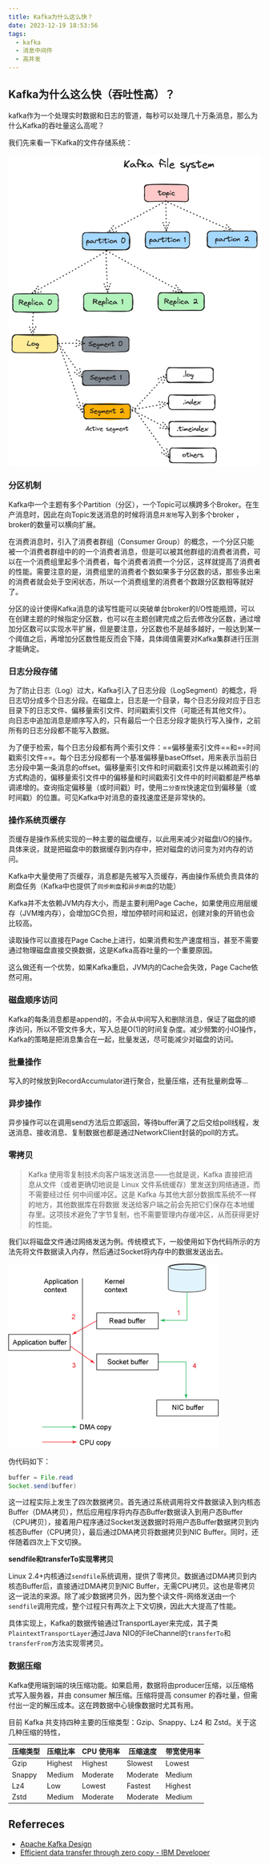```yaml
---
title: Kafka为什么这么快？
date: 2023-12-19 18:53:56
tags:
  - kafka
  - 消息中间件
  - 高并发
---
```


## Kafka为什么这么快（吞吐性高）？

kafka作为一个处理实时数据和日志的管道，每秒可以处理几十万条消息，那么为什么Kafka的吞吐量这么高呢？ 

我们先来看一下Kafka的文件存储系统：

![kafka file system](https://raw.githubusercontent.com/zhaohongxuan/picgo/master/20231219184832.png)

<!-- more-->

### 分区机制

Kafka中一个主题有多个Partition（分区），一个Topic可以横跨多个Broker。在生产消息时，因此在向Topic发送消息的时候将消息`并发地`写入到多个broker ，broker的数量可以横向扩展。

在消费消息时，引入了消费者群组（Consumer Group）的概念，一个分区只能被一个消费者群组中的的一个消费者消息，但是可以被其他群组的消费者消费，可以在一个消费组里起多个消费者，每个消费者消费一个分区，这样就提高了消费者的性能。需要注意的是，消费组里的消费者个数如果多于分区数的话，那些多出来的消费者就会处于空闲状态，所以一个消费组里的消费者个数跟分区数相等就好了。

分区的设计使得Kafka消息的读写性能可以突破单台broker的I/O性能瓶颈，可以在创建主题的时候指定分区数，也可以在主题创建完成之后去修改分区数，通过增加分区数可以实现水平扩展，但是要注意，分区数也不是越多越好，一般达到某一个阈值之后，再增加分区数性能反而会下降，具体阈值需要对Kafka集群进行压测才能确定。

### 日志分段存储

为了防止日志（Log）过大，Kafka引入了日志分段（LogSegment）的概念，将日志切分成多个日志分段。在磁盘上，日志是一个目录，每个日志分段对应于日志目录下的日志文件、偏移量索引文件、时间戳索引文件（可能还有其他文件）。  
向日志中追加消息是顺序写入的，只有最后一个日志分段才能执行写入操作，之前所有的日志分段都不能写入数据。  

为了便于检索，每个日志分段都有两个索引文件：==偏移量索引文件==和==时间戳索引文件==。每个日志分段都有一个基准偏移量baseOffset，用来表示当前日志分段中第一条消息的offset。偏移量索引文件和时间戳索引文件是以稀疏索引的方式构造的，偏移量索引文件中的偏移量和时间戳索引文件中的时间戳都是严格单调递增的。查询指定偏移量（或时间戳）时，使用`二分查找`快速定位到偏移量（或时间戳）的位置。可见Kafka中对消息的查找速度还是非常快的。


### 操作系统页缓存

页缓存是操作系统实现的一种主要的磁盘缓存，以此用来减少对磁盘I/O的操作。具体来说，就是把磁盘中的数据缓存到内存中，把对磁盘的访问变为对内存的访问。  

Kafka中大量使用了页缓存，消息都是先被写入页缓存，再由操作系统负责具体的刷盘任务（Kafka中也提供了`同步刷盘`和`异步刷盘`的功能）

Kafka并不太依赖JVM内存大小，而是主要利用Page Cache，如果使用应用层缓存（JVM堆内存），会增加GC负担，增加停顿时间和延迟，创建对象的开销也会比较高。

读取操作可以直接在Page Cache上进行，如果消费和生产速度相当，甚至不需要通过物理磁盘直接交换数据，这是Kafka高吞吐量的一个重要原因。

这么做还有一个优势，如果Kafka重启，JVM内的Cache会失效，Page Cache依然可用。
### 磁盘顺序访问

Kafka的每条消息都是append的，不会从中间写入和删除消息，保证了磁盘的顺序访问，所以不管文件多大，写入总是O(1)的时间复杂度。减少频繁的小IO操作，Kafka的策略是把消息集合在一起，批量发送，尽可能减少对磁盘的访问。
### 批量操作
写入的时候放到RecordAccumulator进行聚合，批量压缩，还有批量刷盘等...

### 异步操作

异步操作可以在调用send方法后立即返回，等待buffer满了之后交给poll线程，发送消息、接收消息、复制数据也都是通过NetworkClient封装的poll的方式。
### 零拷贝

> Kafka 使用零复制技术向客户端发送消息——也就是说，Kafka 直接把消 息从文件（或者更确切地说是 Linux 文件系统缓存）里发送到网络通道，而不需要经过任 何中间缓冲区。这是 Kafka 与其他大部分数据库系统不一样的地方，其他数据库在将数据 发送给客户端之前会先把它们保存在本地缓存里。这项技术避免了字节复制，也不需要管理内存缓冲区，从而获得更好的性能。


我们以将磁盘文件通过网络发送为例。传统模式下，一般使用如下伪代码所示的方法先将文件数据读入内存，然后通过Socket将内存中的数据发送出去。

![none zero copy](https://raw.githubusercontent.com/zhaohongxuan/picgo/master/20231219174217.png)

伪代码如下：
```java
buffer = File.read
Socket.send(buffer)
```

这一过程实际上发生了四次数据拷贝。首先通过系统调用将文件数据读入到内核态Buffer（DMA拷贝），然后应用程序将内存态Buffer数据读入到用户态Buffer（CPU拷贝），接着用户程序通过Socket发送数据时将用户态Buffer数据拷贝到内核态Buffer（CPU拷贝），最后通过DMA拷贝将数据拷贝到NIC Buffer。同时，还伴随着四次上下文切换。

**sendfile和transferTo实现零拷贝**

Linux 2.4+内核通过`sendfile`系统调用，提供了零拷贝。数据通过DMA拷贝到内核态Buffer后，直接通过DMA拷贝到NIC Buffer，无需CPU拷贝。这也是零拷贝这一说法的来源。除了减少数据拷贝外，因为整个读文件-网络发送由一个`sendfile`调用完成，整个过程只有两次上下文切换，因此大大提高了性能。

具体实现上，Kafka的数据传输通过TransportLayer来完成，其子类`PlaintextTransportLayer`通过Java NIO的FileChannel的`transferTo`和`transferFrom`方法实现零拷贝。

### 数据压缩

Kafka使用端到端的块压缩功能。如果启用，数据将由producer压缩，以压缩格式写入服务器，并由 consumer 解压缩。压缩将提高 consumer 的吞吐量，但需付出一定的解压成本。这在跨数据中心镜像数据时尤其有用。

目前 Kafka 共支持四种主要的压缩类型：Gzip、Snappy、Lz4 和 Zstd。关于这几种压缩的特性，

|压缩类型|压缩比率|CPU 使用率|压缩速度|带宽使用率|
|---|---|---|---|---|
|Gzip|Highest|Highest|Slowest|Lowest|
|Snappy|Medium|Moderate|Moderate|Medium|
|Lz4|Low|Lowest|Fastest|Highest|
|Zstd|Medium|Moderate|Moderate|Medium|


## Referreces
- [Apache Kafka Design](https://kafka.apache.org/documentation/#design)
- [Efficient data transfer through zero copy - IBM Developer](https://developer.ibm.com/articles/j-zerocopy/)